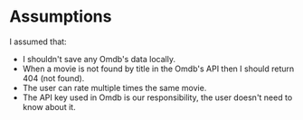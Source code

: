# Assumptions
I assumed that:   
- I shouldn't save any Omdb's data locally.
- When a movie is not found by title in the Omdb's API then I should return 404 (not found).
- The user can rate multiple times the same movie.
- The API key used in Omdb is our responsibility, the user doesn't need to know about it.